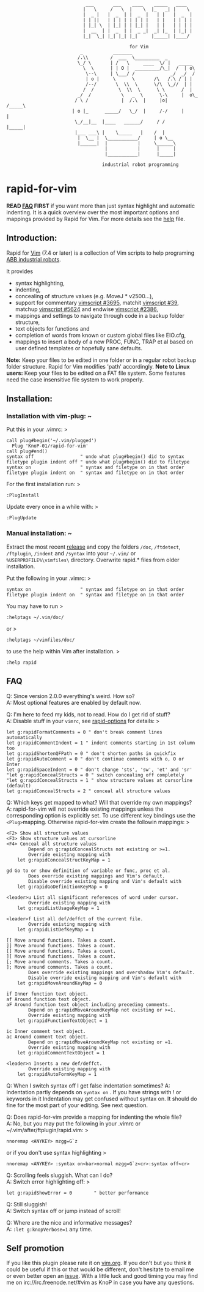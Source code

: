 ```
                             ___       ___    ____    _____   ____   
                            |   \     /   \  |    \  |_   _| |    \  
                            |  _ |   |  _  | |  _  |   | |   |  _  | 
                            | | ||   | | | | | | | |   | |   | | | | 
                            | |_| \  | |_| | | |_| |   | |   | | | | 
                            |  __  | |  _  | |  _ _|  _| |_  | |_| | 
                            |_|  \_| |_| |_| |_|     |_____| |____/  
 
                                             for Vim
                           _           _______
                          /.\\        /  ___  \_________  _
                          \_/ \       | /   \     ____  \/ |   _____
                            \  \      | | O |  _________/\_|  /  | o\
                             \--\     | \___/ /             _/  _/  /
                             | o |     \      \       /\   /.\ / | |
                             /--/       \  \\  \      \/\  \_//  | |
                            /  /         \  \\  \      \ \      /  |
                          _/  /           \   _  \      \-\     |  o\_
                         / \ /            |  /.\  |     |o|     /_____\
                        | o |_      _____/   \_/  |     /-/     |     |
                         \_/__|__  |____   ______/     / /      |_____|
                         |___ ___\ |    \_____   |    /  |
                          |  \__ |  \___________/     | o \__
                          |______|  |           |     \______\
                                    |           |      |     |
                                    |___________|      |_____|
                       
                                   industrial robot programming
```
# rapid-for-vim

**READ [FAQ][2] FIRST** if you want more than just syntax highlight and 
automatic indenting. It is a quick overview over the most important options and
mappings provided by Rapid for Vim. For more details see the [help][3] file.

## Introduction:

Rapid for [Vim][10] (7.4 or later) is a collection of Vim scripts to help
programing [ABB industrial robots][9]. 

It provides
* syntax highlighting,
* indenting,
* concealing of structure values (e.g. MoveJ \* v2500...),
* support for commentary [vimscript #3695][7], matchit [vimscript #39][8], 
  matchup [vimscript #5624][11] and endwise [vimscript #2386][12],
* mappings and settings to navigate through code in a backup folder structure,
* text objects for functions and
* completion of words from known or custom global files like EIO.cfg,
* mappings to insert a body of a new PROC, FUNC, TRAP et al based on user
  defined templates or hopefully sane defaults.

**Note:** Keep your files to be edited in one folder or in a regular robot
backup folder structure. Rapid for Vim modifies 'path' accordingly.
**Note to Linux users:** Keep your files to be edited on a FAT file system. 
Some features need the case insensitive file system to work properly.


## Installation:

### Installation with vim-plug:  ~  

Put this in your .vimrc:  >

    call plug#begin('~/.vim/plugged')
      Plug 'KnoP-01/rapid-for-vim'
    call plug#end()
    syntax off                 " undo what plug#begin() did to syntax
    filetype plugin indent off " undo what plug#begin() did to filetype
    syntax on                  " syntax and filetype on in that order
    filetype plugin indent on  " syntax and filetype on in that order

For the first installation run: >

    :PlugInstall

Update every once in a while with: >

    :PlugUpdate

### Manual installation:  ~  

Extract the most recent [release][1] and copy the folders 
`/doc`, `/ftdetect`, `/ftplugin`, `/indent` and `/syntax` 
into your `~/.vim/` or `%USERPROFILE%\vimfiles\` directory. 
Overwrite rapid.\* files from older installation. 

Put the following in your .vimrc: >

    syntax on                  " syntax and filetype on in that order
    filetype plugin indent on  " syntax and filetype on in that order

You may have to run >

    :helptags ~/.vim/doc/

or >

    :helptags ~/vimfiles/doc/

to use the help within Vim after installation. >

    :help rapid


## FAQ

Q: Since version 2.0.0 everything's weird. How so?  
A: Most optional features are enabled by default now.  

Q: I'm here to feed my kids, not to read. How do I get rid of stuff?  
A: Disable stuff in your `vimrc`, see [rapid-options][6] for details: >

    let g:rapidFormatComments = 0 " don't break comment lines automatically
    let g:rapidCommentIndent = 1 " indent comments starting in 1st column too
    let g:rapidShortenQFPath = 0 " don't shorten paths in quickfix
    let g:rapidAutoComment = 0 " don't continue comments with o, O or Enter
    let g:rapidSpaceIndent = 0 " don't change 'sts', 'sw', 'et' and 'sr'
    "let g:rapidConcealStructs = 0 " switch concealing off completely
    "let g:rapidConcealStructs = 1 " show structure values at cursorline (default)
    let g:rapidConcealStructs = 2 " conceal all structure values

Q: Which keys get mapped to what? Will that override my own mappings?  
A: rapid-for-vim will not override existing mappings unless the corresponding
   option is explicitly set. To use different key bindings use the
   `<Plug>`mapping. Otherwise rapid-for-vim create the followin mappings: >

    <F2> Show all structure values
    <F3> Show structure values at cursorline
    <F4> Conceal all structure values
            Depend on g:rapidConcealStructs not existing or >=1.
            Override existing mapping with
        let g:rapidConcealStructKeyMap = 1

    gd Go to or show definition of variable or func, proc et al.
            Does override existing mappings and Vim's default.
            Disable override existing mapping and Vim's default with
        let g:rapidGoDefinitionKeyMap = 0

    <leader>u List all significant references of word under cursor.
            Override existing mapping with
        let g:rapidListUsageKeyMap = 1

    <leader>f List all def/deffct of the current file.
            Override existing mapping with
        let g:rapidListDefKeyMap = 1

    [[ Move around functions. Takes a count.
    ]] Move around functions. Takes a count.
    [] Move around functions. Takes a count.
    ][ Move around functions. Takes a count.
    [; Move around comments. Takes a count.
    ]; Move around comments. Takes a count.
            Does override existing mappings and overshadow Vim's default.
            Disable override existing mapping and Vim's default with
        let g:rapidMoveAroundKeyMap = 0

    if Inner function text object.
    af Around function text object.
    aF Around function text object including preceding comments.
            Depend on g:rapidMoveAroundKeyMap not existing or >=1.
            Override existing mapping with
        let g:rapidFunctionTextObject = 1

    ic Inner comment text object.
    ac Around comment text object.
            Depend on g:rapidMoveAroundKeyMap not existing or =1.
            Override existing mapping with
        let g:rapidCommentTextObject = 1

    <leader>n Inserts a new def/deffct.
            Override existing mapping with
        let g:rapidAutoFormKeyMap = 1

Q: When I switch syntax off I get false indentation sometimes?
A: Indentation partly depends on `syntax on` . If you have strings with ! or
   keywords in it Indentation may get confused without syntax on. It should
   do fine for the most part of your editing. See next question.

Q: Does rapid-for-vim provide a mapping for indenting the whole file?  
A: No, but you may put the following in your .vimrc or
   ~/.vim/after/ftplugin/rapid.vim: >

    nnoremap <ANYKEY> mzgg=G`z 
or if you don't use syntax highlighting >

    nnoremap <ANYKEY> :syntax on<bar>normal mzgg=G`z<cr>:syntax off<cr>

Q: Scrolling feels sluggish. What can I do?  
A: Switch error highlighting off: >

    let g:rapidShowError = 0        " better performance

Q: Still sluggish!  
A: Switch syntax off or jump instead of scroll!  

Q: Where are the nice and informative messages?  
A: `:let g:knopVerbose=1` any time.  

## Self promotion

If you like this plugin please rate it on [vim.org][4]. If you don't but you
think it could be useful if this or that would be different, don't hesitate to
email me or even better open an [issue][5]. With a little luck and good
timing you may find me on irc://irc.freenode.net/#vim as KnoP in case you have
any questions.  

[1]: https://github.com/KnoP-01/rapid-for-vim/releases/latest
[2]: https://github.com/KnoP-01/rapid-for-vim#FAQ
[3]: https://github.com/KnoP-01/rapid-for-vim/blob/master/doc/rapid.txt#L177
[4]: https://www.vim.org/scripts/script.php?script_id=5348
[5]: https://github.com/KnoP-01/rapid-for-vim/issues
[6]: https://github.com/KnoP-01/rapid-for-vim/blob/master/doc/rapid.txt#L195
[7]: https://www.vim.org/scripts/script.php?script_id=3695
[8]: https://www.vim.org/scripts/script.php?script_id=39
[9]: https://new.abb.com/products/robotics/industrial-robots
[10]: https://www.vim.org/
[11]: https://www.vim.org/scripts/script.php?script_id=5624
[12]: https://github.com/tpope/vim-endwise
